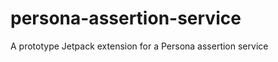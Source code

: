 persona-assertion-service
=========================

A prototype Jetpack extension for a Persona assertion service